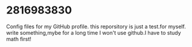 # 2816983830
Config files for my GitHub profile.
this reporsitory is just a test.for myself.
write something,mybe for a long time I won't use github.I have to study math first!
